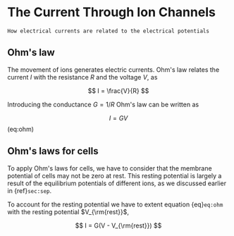 # The Current Through Ion Channels

```{admonition} You will learn
How electrical currents are related to the electrical potentials
```


## Ohm's law
The movement of ions generates electric currents. Ohm's law relates the current $I$ with the resistance $R$ and the voltage $V$, as

$$
I = \frac{V}{R}
$$

Introducing the conductance $G=1/R$ Ohm's law can be written as

$$
I = G V
$$ (eq:ohm)

## Ohm's laws for cells

To apply Ohm's laws for cells, we have to consider that the membrane potential of cells may not be zero at rest. This resting potential is largely a result of the equilibrium potentials of different ions, as we discussed earlier in {ref}`sec:sep`.    

To account for the resting potential we have to extent equation {eq}`eq:ohm` with the resting potential $V_{\rm{rest}}$,

$$
I = G(V - V_{\rm{rest}})
$$


